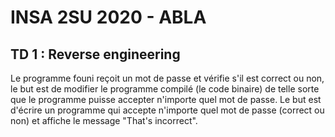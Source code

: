 # INSA 2SU 2020 - ABLA 

## TD 1 : Reverse engineering 

Le programme founi reçoit un mot de passe et vérifie s'il est correct ou non, le but est de modifier le programme compilé (le code binaire) de telle sorte que le programme puisse accepter n'importe quel mot de passe. 
Le but est d'écrire un programme qui accepte n'importe quel mot de passe (correct ou non) et affiche le message "That's incorrect".


